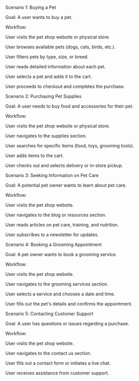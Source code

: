 Scenario 1: Buying a Pet



Goal: A user wants to buy a pet.

Workflow:

User visits the pet shop website or physical store.

User browses available pets (dogs, cats, birds, etc.).

User filters pets by type, size, or breed.

User reads detailed information about each pet.

User selects a pet and adds it to the cart.

User proceeds to checkout and completes the purchase.






Scenario 2: Purchasing Pet Supplies



Goal: A user needs to buy food and accessories for their pet.

Workflow:

User visits the pet shop website or physical store.

User navigates to the supplies section.

User searches for specific items (food, toys, grooming tools).

User adds items to the cart.

User checks out and selects delivery or in-store pickup.






Scenario 3: Seeking Information on Pet Care



Goal: A potential pet owner wants to learn about pet care.

Workflow:

User visits the pet shop website.

User navigates to the blog or resources section.

User reads articles on pet care, training, and nutrition.

User subscribes to a newsletter for updates.






Scenario 4: Booking a Grooming Appointment



Goal: A pet owner wants to book a grooming service.

Workflow:

User visits the pet shop website.

User navigates to the grooming services section.

User selects a service and chooses a date and time.

User fills out the pet's details and confirms the appointment.






Scenario 5: Contacting Customer Support



Goal: A user has questions or issues regarding a purchase.

Workflow:

User visits the pet shop website.

User navigates to the contact us section.

User fills out a contact form or initiates a live chat.

User receives assistance from customer support.



